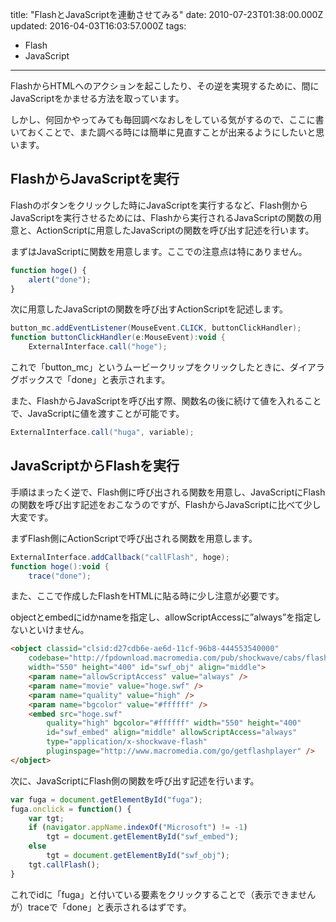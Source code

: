 title: "FlashとJavaScriptを連動させてみる"
date: 2010-07-23T01:38:00.000Z
updated: 2016-04-03T16:03:57.000Z
tags: 
  - Flash
  - JavaScript
---

FlashからHTMLへのアクションを起こしたり、その逆を実現するために、間にJavaScriptをかませる方法を取っています。

しかし、何回かやってみても毎回調べなおしをしている気がするので、ここに書いておくことで、また調べる時には簡単に見直すことが出来るようにしたいと思います。


## FlashからJavaScriptを実行

Flashのボタンをクリックした時にJavaScriptを実行するなど、Flash側からJavaScriptを実行させるためには、Flashから実行されるJavaScriptの関数の用意と、ActionScriptに用意したJavaScriptの関数を呼び出す記述を行います。

まずはJavaScriptに関数を用意します。ここでの注意点は特にありません。

```javascript
function hoge() {
	alert("done");
}
```

次に用意したJavaScriptの関数を呼び出すActionScriptを記述します。

```actionscript
button_mc.addEventListener(MouseEvent.CLICK, buttonClickHandler);
function buttonClickHandler(e:MouseEvent):void {
	ExternalInterface.call("hoge");
```


これで「button_mc」というムービークリップをクリックしたときに、ダイアラグボックスで「done」と表示されます。

また、FlashからJavaScriptを呼び出す際、関数名の後に続けて値を入れることで、JavaScriptに値を渡すことが可能です。

```actionscript
ExternalInterface.call("huga", variable);
```


## JavaScriptからFlashを実行

手順はまったく逆で、Flash側に呼び出される関数を用意し、JavaScriptにFlashの関数を呼び出す記述をおこなうのですが、FlashからJavaScriptに比べて少し大変です。

まずFlash側にActionScriptで呼び出される関数を用意します。

```actionscript
ExternalInterface.addCallback("callFlash", hoge);
function hoge():void {
	trace("done");
```

また、ここで作成したFlashをHTMLに貼る時に少し注意が必要です。

objectとembedにidかnameを指定し、allowScriptAccessに”always”を指定しないといけません。

```html
<object classid="clsid:d27cdb6e-ae6d-11cf-96b8-444553540000"
	codebase="http://fpdownload.macromedia.com/pub/shockwave/cabs/flash/swflash.cab#version=9,0,0,0"
	width="550" height="400" id="swf_obj" align="middle">
	<param name="allowScriptAccess" value="always" />
	<param name="movie" value="hoge.swf" />
	<param name="quality" value="high" />
	<param name="bgcolor" value="#ffffff" />
	<embed src="hoge.swf"
		quality="high" bgcolor="#ffffff" width="550" height="400"
		id="swf_embed" align="middle" allowScriptAccess="always"
		type="application/x-shockwave-flash"
		pluginspage="http://www.macromedia.com/go/getflashplayer" />
</object>
```

次に、JavaScriptにFlash側の関数を呼び出す記述を行います。

```javascript
var fuga = document.getElementById("fuga");
fuga.onclick = function() {
	var tgt;
	if (navigator.appName.indexOf("Microsoft") != -1)
		tgt = document.getElementById("swf_embed");
	else
		tgt = document.getElementById("swf_obj");
	tgt.callFlash();
}
```

これでidに「fuga」と付いている要素をクリックすることで（表示できませんが）traceで「done」と表示されるはずです。